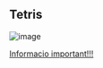 ## Tetris

![image](https://upload.wikimedia.org/wikipedia/commons/9/9a/Gull_portrait_ca_usa.jpg)

[Informacio important!!!](https://www.youtube.com/watch?v=dQw4w9WgXcQ)
